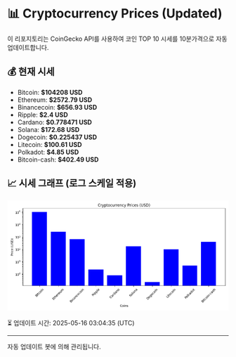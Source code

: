 
# 📊 Cryptocurrency Prices (Updated)

이 리포지토리는 CoinGecko API를 사용하여 코인 TOP 10 시세를 10분가격으로 자동 업데이트합니다.

## 💰 현재 시세
- Bitcoin: **$104208 USD**
- Ethereum: **$2572.79 USD**
- Binancecoin: **$656.93 USD**
- Ripple: **$2.4 USD**
- Cardano: **$0.778471 USD**
- Solana: **$172.68 USD**
- Dogecoin: **$0.225437 USD**
- Litecoin: **$100.61 USD**
- Polkadot: **$4.85 USD**
- Bitcoin-cash: **$402.49 USD**

## 📈 시세 그래프 (로그 스케일 적용)
![Crypto Prices](crypto_prices.png)

⏳ 업데이트 시간: 2025-05-16 03:04:35 (UTC)

---
자동 업데이트 봇에 의해 관리됩니다.
